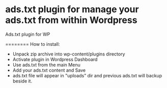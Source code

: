ads.txt plugin for manage your ads.txt from within Wordpress
========

Ads.txt plugin for WP

========
How to install:

- Unpack zip archive into wp-content/plugins directory
- Activate plugin in Wordpress Dashboard
- Use ads.txt from the main Menu
- Add your ads.txt content and Save
- ads.txt file will appear in "uploads" dir and previous ads.txt will backup beside it.
